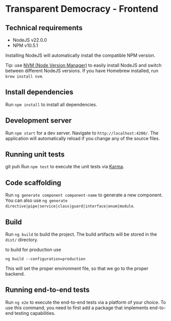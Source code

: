 # Transparent Democracy - Frontend

## Technical requirements
- NodeJS v22.0.0
- NPM v10.5.1

Installing NodeJS will automatically install the compatible NPM version.

Tip: use [NVM (Node Version Manager)](https://github.com/nvm-sh/nvm) to easily install NodeJS and switch between different NodeJS versions.
If you have Homebrew installed, run `brew install nvm`.

## Install dependencies

Run `npm install` to install all dependencies.

## Development server

Run `npm start` for a dev server. Navigate to `http://localhost:4200/`. The application will automatically reload if you change any of the source files.

## Running unit tests
git puh
Run `npm test` to execute the unit tests via [Karma](https://karma-runner.github.io).

## Code scaffolding

Run `ng generate component component-name` to generate a new component. You can also use `ng generate directive|pipe|service|class|guard|interface|enum|module`.

## Build

Run `ng build` to build the project. The build artifacts will be stored in the `dist/` directory.

to build for production use

```shell
ng build --configuration=production
```
This will set the proper environment file, so that we go to the proper backend.

## Running end-to-end tests

Run `ng e2e` to execute the end-to-end tests via a platform of your choice. To use this command, you need to first add a package that implements end-to-end testing capabilities.
